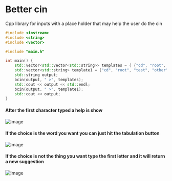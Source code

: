 # Better cin

Cpp library for inputs with a place holder that may help the user do the cin

```cpp
#include <iostream>
#include <string>
#include <vector>

#include "main.h"

int main() {
	std::vector<std::vector<std::string>> templates = { {"cd", "root", "test"}, {"other", "choice"}, {"option", "/s"} };
	std::vector<std::string> template1 = {"cd", "root", "test", "other", "choice", "option", "/s"};
	std::string output;
	bcin(output, " >", templates);
	std::cout << output << std::endl;
	bcin(output, " >", template1);
	std::cout << output;
}
```

#### After the first character typed a help is show
![image](https://user-images.githubusercontent.com/73474137/152681372-8c5adedc-e1c9-40fb-9b2b-c63c9db5f25b.png)

#### If the choice is the word you want you can just hit the tabulation button
![image](https://user-images.githubusercontent.com/73474137/152681386-96d74241-25af-4d81-9502-1e3bf58652a1.png)

#### If the choice is not the thing you want type the first letter and it will return a new suggestion 
![image](https://user-images.githubusercontent.com/73474137/152681405-756465b2-8451-4021-8c58-bf55b9f931e6.png)
